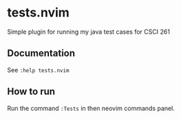 # tests.nvim

Simple plugin for running my java test cases for CSCI 261

## Documentation

See `:help tests.nvim`

## How to run

Run the command `:Tests` in then neovim commands panel.
